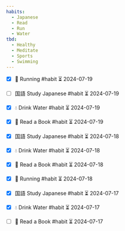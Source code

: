 ```yaml
---
habits:
  - Japanese
  - Read
  - Run
  - Water
tbd:
  - Healthy
  - Meditate
  - Sports
  - Swimming
---
```


- [x] 🏃 Running #habit ⏳ 2024-07-19
- [ ] 国語 Study Japanese #habit ⏳ 2024-07-19
- [x] 💧 Drink Water #habit ⏳ 2024-07-19
- [x] 📖 Read a Book #habit ⏳ 2024-07-19

- [x] 国語 Study Japanese #habit ⏳ 2024-07-18
- [x] 💧 Drink Water #habit ⏳ 2024-07-18
- [x] 📖 Read a Book #habit ⏳ 2024-07-18
- [x] 🏃 Running #habit ⏳ 2024-07-18

- [x] 国語 Study Japanese #habit ⏳ 2024-07-17
- [x] 💧 Drink Water #habit ⏳ 2024-07-17
- [ ] 📖 Read a Book #habit ⏳ 2024-07-17